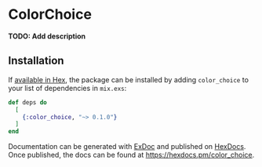 # ColorChoice

**TODO: Add description**

## Installation

If [available in Hex](https://hex.pm/docs/publish), the package can be installed
by adding `color_choice` to your list of dependencies in `mix.exs`:

```elixir
def deps do
  [
    {:color_choice, "~> 0.1.0"}
  ]
end
```

Documentation can be generated with [ExDoc](https://github.com/elixir-lang/ex_doc)
and published on [HexDocs](https://hexdocs.pm). Once published, the docs can
be found at <https://hexdocs.pm/color_choice>.

